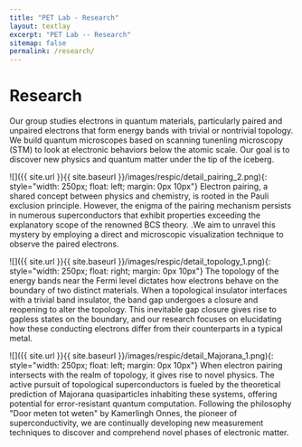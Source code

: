 ```yaml
---
title: "PET Lab - Research"
layout: textlay
excerpt: "PET Lab -- Research"
sitemap: false
permalink: /research/
---
```


# Research

Our group studies electrons in quantum materials, particularly paired and unpaired electrons that form energy bands with trivial or nontrivial topology. We build quantum microscopes based on scanning tunenling microscopy (STM) to look at electronic behaviors below the atomic scale. Our goal is to discover new physics and quantum matter under the tip of the iceberg.


![]({{ site.url }}{{ site.baseurl }}/images/respic/detail_pairing_2.png){: style="width: 250px; float: left; margin: 0px  10px"}
Electron pairing, a shared concept between physics and chemistry, is rooted in the Pauli exclusion principle. However, the enigma of the pairing mechanism persists in numerous superconductors that exhibit properties exceeding the explanatory scope of the renowned BCS theory. .We aim to unravel this mystery by employing a direct and microscopic visualization technique to observe the paired electrons.

![]({{ site.url }}{{ site.baseurl }}/images/respic/detail_topology_1.png){: style="width: 250px; float: right; margin: 0px  10px"}
The topology of the energy bands near the Fermi level dictates how electrons behave on the boundary of two distinct materials. When a topological insulator interfaces with a trivial band insulator, the band gap undergoes a closure and reopening to alter the topology. This inevitable gap closure gives rise to gapless states on the boundary, and our research focuses on elucidating how these conducting electrons differ from their counterparts in a typical metal.

![]({{ site.url }}{{ site.baseurl }}/images/respic/detail_Majorana_1.png){: style="width: 250px; float: left; margin: 0px  10px"}
When electron pairing intersects with the realm of topology, it gives rise to novel physics. The active pursuit of topological superconductors is fueled by the theoretical prediction of Majorana quasiparticles inhabiting these systems, offering potential for error-resistant quantum computation. Following the philosophy "Door meten tot weten" by Kamerlingh Onnes, the pioneer of superconductivity, we are continually developing new measurement techniques to discover and comprehend novel phases of electronic matter.

